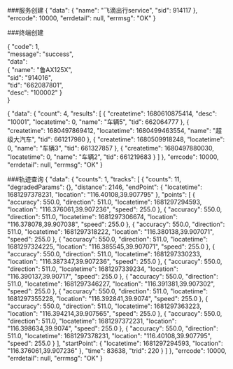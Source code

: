 
###服务创建
{
"data": {
"name": "飞滴出行service",
"sid": 914117
},
"errcode": 10000,
"errdetail": null,
"errmsg": "OK"
}


###终端创建 

{
"code": 1,\
"message": "success",\
"data":  
{
"name": "鲁AX125X",\
"sid": "914016",\
"tid": "662087801",\
"desc": "100002"
}\
}



{
"data": {
"count": 4,
"results": [
{
"createtime": 1680610875414,
"desc": "10001",
"locatetime": 0,
"name": "车辆5",
"tid": 662064777
},
{
"createtime": 1680497869412,
"locatetime": 1680499463554,
"name": "超级大汽车",
"tid": 661217980
},
{
"createtime": 1680509918248,
"locatetime": 0,
"name": "车辆3",
"tid": 661327857
},
{
"createtime": 1680497880030,
"locatetime": 0,
"name": "车辆2",
"tid": 661219683
}
]
},
"errcode": 10000,
"errdetail": null,
"errmsg": "OK"
}


###轨迹查询
{
"data": {
"counts": 1,
"tracks": [
{
"counts": 11,
"degradedParams": {},
"distance": 2146,
"endPoint": {
"locatetime": 1681297378231,
"location": "116.40108,39.907795"
},
"points": [
{
"accuracy": 550.0,
"direction": 511.0,
"locatetime": 1681297294593,
"location": "116.376061,39.907236",
"speed": 255.0
},
{
"accuracy": 550.0,
"direction": 511.0,
"locatetime": 1681297306674,
"location": "116.378078,39.907038",
"speed": 255.0
},
{
"accuracy": 550.0,
"direction": 511.0,
"locatetime": 1681297318222,
"location": "116.380138,39.907071",
"speed": 255.0
},
{
"accuracy": 550.0,
"direction": 511.0,
"locatetime": 1681297324225,
"location": "116.385545,39.907071",
"speed": 255.0
},
{
"accuracy": 550.0,
"direction": 511.0,
"locatetime": 1681297330233,
"location": "116.387347,39.907236",
"speed": 255.0
},
{
"accuracy": 550.0,
"direction": 511.0,
"locatetime": 1681297339234,
"location": "116.390137,39.90717",
"speed": 255.0
},
{
"accuracy": 550.0,
"direction": 511.0,
"locatetime": 1681297346227,
"location": "116.391381,39.907302",
"speed": 255.0
},
{
"accuracy": 550.0,
"direction": 511.0,
"locatetime": 1681297355228,
"location": "116.392841,39.9074",
"speed": 255.0
},
{
"accuracy": 550.0,
"direction": 511.0,
"locatetime": 1681297363223,
"location": "116.394214,39.907565",
"speed": 255.0
},
{
"accuracy": 550.0,
"direction": 511.0,
"locatetime": 1681297372231,
"location": "116.398634,39.9074",
"speed": 255.0
},
{
"accuracy": 550.0,
"direction": 511.0,
"locatetime": 1681297378231,
"location": "116.40108,39.907795",
"speed": 255.0
}
],
"startPoint": {
"locatetime": 1681297294593,
"location": "116.376061,39.907236"
},
"time": 83638,
"trid": 220
}
]
},
"errcode": 10000,
"errdetail": null,
"errmsg": "OK"
}